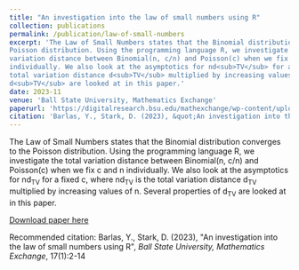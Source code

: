 ```yaml
---
title: "An investigation into the law of small numbers using R"
collection: publications
permalink: /publication/law-of-small-numbers
excerpt: 'The Law of Small Numbers states that the Binomial distribution converges to the
Poisson distribution. Using the programming language R, we investigate the total
variation distance between Binomial(n, c/n) and Poisson(c) when we fix c and n
individually. We also look at the asymptotics for nd<sub>TV</sub> for a fixed c, where nd<sub>TV</sub> is the
total variation distance d<sub>TV</sub> multiplied by increasing values of n. Several properties of
d<sub>TV</sub> are looked at in this paper.'
date: 2023-11
venue: 'Ball State University, Mathematics Exchange'
paperurl: 'https://digitalresearch.bsu.edu/mathexchange/wp-content/uploads/2023/12/2023_1_BS.pdf'
citation: 'Barlas, Y., Stark, D. (2023), &quot;An investigation into the law of small numbers using R&quot;, <i>Ball State University, Mathematics Exchange</i>, 17(1):2-14'
---
```


The Law of Small Numbers states that the Binomial distribution converges to the
Poisson distribution. Using the programming language R, we investigate the total
variation distance between Binomial(n, c/n) and Poisson(c) when we fix c and n
individually. We also look at the asymptotics for nd<sub>TV</sub> for a fixed c, where nd<sub>TV</sub> is the
total variation distance d<sub>TV</sub> multiplied by increasing values of n. Several properties of
d<sub>TV</sub> are looked at in this paper.

[Download paper here](https://digitalresearch.bsu.edu/mathexchange/wp-content/uploads/2023/12/2023_1_BS.pdf)

Recommended citation: Barlas, Y., Stark, D. (2023), "An investigation into the law of small numbers using R", <i>Ball State University, Mathematics Exchange</i>, 17(1):2-14

